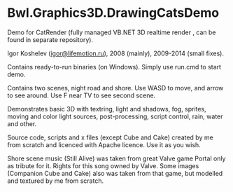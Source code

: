 Bwl.Graphics3D.DrawingCatsDemo
========================


Demo for CatRender (fully managed VB.NET 3D realtime render
, can be found in separate repository).

Igor Koshelev (igor@lifemotion.ru), 2008 (mainly), 2009-2014 (small fixes).

Contains ready-to-run binaries (on Windows). Simply use run.cmd to start demo.

Contains two scenes, night road and shore.
Use WASD to move, and arrow to see around.
Use F near TV to see second scene.

Demonstrates basic 3D with textring, light and shadows, fog, sprites, moving and color light sources, post-processing, script control, rain, water and other.

Source code, scripts and x files (except Cube and Cake) created by me from scratch and licenced with Apache licence. Use it as you wish.

Shore scene music (Still Alive) was taken from great Valve game Portal only as tribute for it. Rights for this song owned by Valve. Some images (Companion Cube and Cake) also was taken from that game, but modelled and textured by me from scratch. 